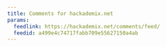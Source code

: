 ```yaml
---
title: Comments for hackademix.net
params:
  feedlink: https://hackademix.net/comments/feed/
  feedid: a499e4c74717fabb709e55627150a4ab
---
```

